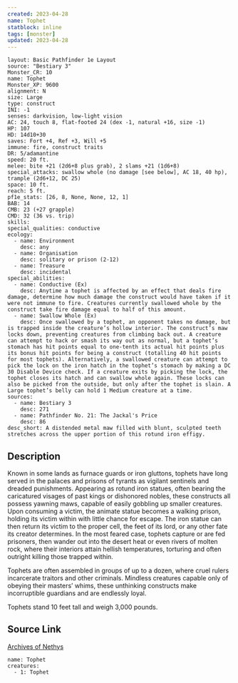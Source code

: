 ```yaml
---
created: 2023-04-28
name: Tophet
statblock: inline
tags: [monster]
updated: 2023-04-28
---
```

```statblock
layout: Basic Pathfinder 1e Layout
source: "Bestiary 3"
Monster_CR: 10
name: Tophet
Monster_XP: 9600
alignment: N
size: Large
type: construct
INI: -1
senses: darkvision, low-light vision
AC: 24, touch 8, flat-footed 24 (dex -1, natural +16, size -1)
HP: 107
HD: 14d10+30
saves: Fort +4, Ref +3, Will +5
immune: fire, construct traits
DR: 5/adamantine
speed: 20 ft.
melee: bite +21 (2d6+8 plus grab), 2 slams +21 (1d6+8)
special_attacks: swallow whole (no damage [see below], AC 18, 40 hp), trample (2d6+12, DC 25)
space: 10 ft.
reach: 5 ft.
pf1e_stats: [26, 8, None, None, 12, 1]
BAB: 14
CMB: 23 (+27 grapple)
CMD: 32 (36 vs. trip)
skills: 
special_qualities: conductive
ecology:
  - name: Environment
    desc: any
  - name: Organisation
    desc: solitary or prison (2-12)
  - name: Treasure
    desc: incidental
special_abilities:
  - name: Conductive (Ex)
    desc: Anytime a tophet is affected by an effect that deals fire damage, determine how much damage the construct would have taken if it were not immune to fire. Creatures currently swallowed whole by the construct take fire damage equal to half of this amount.
  - name: Swallow Whole (Ex)
    desc: Once swallowed by a tophet, an opponent takes no damage, but is trapped inside the creature’s hollow interior. The construct’s maw locks down, preventing creatures from climbing back out. A creature can attempt to hack or smash its way out as normal, but a tophet’s stomach has hit points equal to one-tenth its actual hit points plus its bonus hit points for being a construct (totalling 40 hit points for most tophets). Alternatively, a swallowed creature can attempt to pick the lock on the iron hatch in the tophet’s stomach by making a DC 30 Disable Device check. If a creature exits by picking the lock, the tophet closes its hatch and can swallow whole again. These locks can also be picked from the outside, but only after the tophet is slain. A Large tophet’s belly can hold 1 Medium creature at a time.
sources:
  - name: Bestiary 3
    desc: 271
  - name: Pathfinder No. 21: The Jackal's Price
    desc: 86
desc_short: A distended metal maw filled with blunt, sculpted teeth stretches across the upper portion of this rotund iron effigy.
```
## Description
Known in some lands as furnace guards or iron gluttons, tophets have long served in the palaces and prisons of tyrants as vigilant sentinels and dreaded punishments. Appearing as rotund iron statues, often bearing the caricatured visages of past kings or dishonored nobles, these constructs all possess yawning maws, capable of easily gobbling up smaller creatures. Upon consuming a victim, the animate statue becomes a walking prison, holding its victim within with little chance for escape. The iron statue can then return its victim to the proper cell, the feet of its lord, or any other fate its creator determines. In the most feared case, tophets capture or are fed prisoners, then wander out into the desert heat or even rivers of molten rock, where their interiors attain hellish temperatures, torturing and often outright killing those trapped within.

Tophets are often assembled in groups of up to a dozen, where cruel rulers incarcerate traitors and other criminals. Mindless creatures capable only of obeying their masters’ whims, these unthinking constructs make incorruptible guardians and are endlessly loyal.

Tophets stand 10 feet tall and weigh 3,000 pounds.
## Source Link
[Archives of Nethys](https://aonprd.com/MonsterDisplay.aspx?ItemName=Tophet)
```encounter-table
name: Tophet
creatures:
  - 1: Tophet
```
